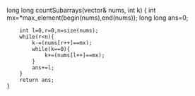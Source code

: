 long long countSubarrays(vector<int>& nums, int k) {
         int mx=*max_element(begin(nums),end(nums));
        long long ans=0;
        
        int l=0,r=0,n=size(nums);
        while(r<n){
            k-=(nums[r++]==mx);
            while(k==0){
                k+=(nums[l++]==mx);
            }
            ans+=l;
        }
        return ans;
    }
